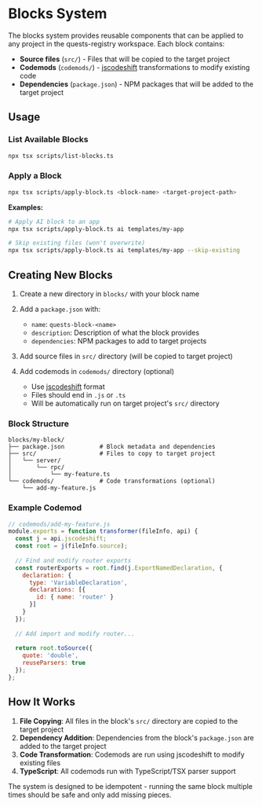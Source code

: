 # Blocks System

The blocks system provides reusable components that can be applied to any project in the quests-registry workspace. Each block contains:

- **Source files** (`src/`) - Files that will be copied to the target project
- **Codemods** (`codemods/`) - [jscodeshift](https://github.com/facebook/jscodeshift) transformations to modify existing code
- **Dependencies** (`package.json`) - NPM packages that will be added to the target project

## Usage

### List Available Blocks

```bash
npx tsx scripts/list-blocks.ts
```

### Apply a Block

```bash
npx tsx scripts/apply-block.ts <block-name> <target-project-path>
```

**Examples:**

```bash
# Apply AI block to an app
npx tsx scripts/apply-block.ts ai templates/my-app

# Skip existing files (won't overwrite)
npx tsx scripts/apply-block.ts ai templates/my-app --skip-existing
```

## Creating New Blocks

1. Create a new directory in `blocks/` with your block name
2. Add a `package.json` with:
   - `name`: `quests-block-<name>`
   - `description`: Description of what the block provides
   - `dependencies`: NPM packages to add to target projects

3. Add source files in `src/` directory (will be copied to target project)
4. Add codemods in `codemods/` directory (optional)
   - Use [jscodeshift](https://github.com/facebook/jscodeshift) format
   - Files should end in `.js` or `.ts`
   - Will be automatically run on target project's `src/` directory

### Block Structure

```
blocks/my-block/
├── package.json          # Block metadata and dependencies
├── src/                  # Files to copy to target project
│   └── server/
│       └── rpc/
│           └── my-feature.ts
└── codemods/             # Code transformations (optional)
    └── add-my-feature.js
```

### Example Codemod

```javascript
// codemods/add-my-feature.js
module.exports = function transformer(fileInfo, api) {
  const j = api.jscodeshift;
  const root = j(fileInfo.source);
  
  // Find and modify router exports
  const routerExports = root.find(j.ExportNamedDeclaration, {
    declaration: {
      type: 'VariableDeclaration',
      declarations: [{
        id: { name: 'router' }
      }]
    }
  });
  
  // Add import and modify router...
  
  return root.toSource({
    quote: 'double',
    reuseParsers: true
  });
};
```

## How It Works

1. **File Copying**: All files in the block's `src/` directory are copied to the target project
2. **Dependency Addition**: Dependencies from the block's `package.json` are added to the target project
3. **Code Transformation**: Codemods are run using jscodeshift to modify existing files
4. **TypeScript**: All codemods run with TypeScript/TSX parser support

The system is designed to be idempotent - running the same block multiple times should be safe and only add missing pieces.
